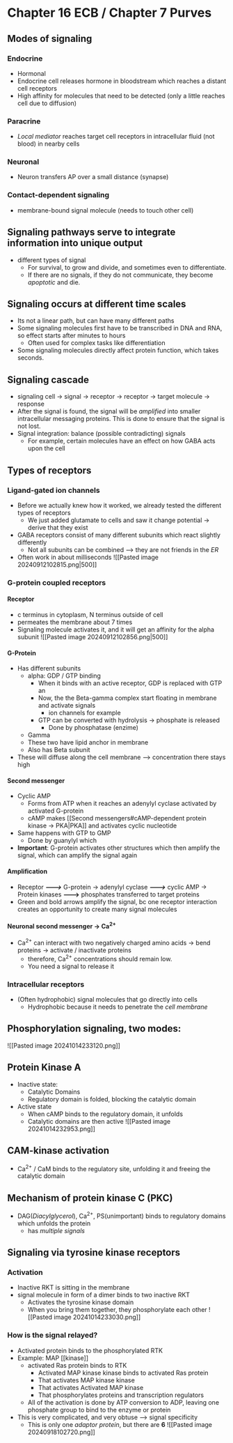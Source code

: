 # Chapter 16 ECB / Chapter 7 Purves
## Modes of signaling
### Endocrine
- Hormonal
- Endocrine cell releases hormone in bloodstream  which reaches a distant cell receptors
- High affinity for molecules that need to be detected (only a little reaches cell due to diffusion)
### Paracrine
- *Local mediator* reaches target cell receptors in intracellular fluid (not blood) in nearby cells
### Neuronal
- Neuron transfers AP over a small distance (synapse)
### Contact-dependent signaling
- membrane-bound signal molecule (needs to touch other cell)
## Signaling pathways serve to integrate information into unique output
- different types of signal
	- For survival, to grow and divide, and sometimes even to differentiate.
	- If there are no signals, if they do not communicate, they become *apoptotic* and die. 
## Signaling occurs at different time scales
- Its not a linear path, but can have many different paths
- Some signaling molecules first have to be transcribed in DNA and RNA, so effect starts after minutes to hours 
	- Often used for complex tasks like differentiation
- Some signaling molecules directly affect protein function, which takes seconds.
## Signaling cascade
- signaling cell -> signal -> receptor -> receptor -> target molecule -> response
- After the signal is found, the signal will be *amplified* into smaller intracellular messaging proteins. This is done to ensure that the signal is not lost. 
- Signal integration: balance (possible contradicting) signals
	- For example, certain molecules have an effect on how GABA acts upon the cell
## Types of receptors
### Ligand-gated ion channels
- Before we actually knew how it worked, we already tested the different types of receptors
	- We just added glutamate to cells and saw it change potential -> derive that they exist
- GABA receptors consist of many different subunits which react slightly differently
	- Not all subunits can be combined --> they are not friends in the *ER*
- Often work in about milliseconds
![[Pasted image 20240912102815.png|500]]
### G-protein coupled receptors
#### Receptor
 - c terminus in cytoplasm, N terminus outside of cell
 - permeates the membrane about 7 times
 - Signaling molecule activates it, and it will get an affinity for the alpha subunit
![[Pasted image 20240912102856.png|500]]
#### G-Protein 
- Has different subunits
	- alpha: GDP / GTP binding
		- When it binds with an active receptor, GDP is replaced with GTP an 
		- Now, the the Beta-gamma complex start floating in membrane and activate signals
			- ion channels for example
		- GTP can be converted with hydrolysis -> phosphate is released
			- Done by phosphatase (enzime)
	- Gamma
	- These two have lipid anchor in membrane
	- Also has Beta subunit
- These will diffuse along the cell membrane --> concentration there stays high
#### Second messenger
- Cyclic AMP
	- Forms from ATP when it reaches an adenylyl cyclase activated by activated G-protein
	- cAMP makes [[Second messengers#cAMP-dependent protein kinase -> PKA|PKA]] and activates cyclic nucleotide 
- Same happens with GTP to GMP
	- Done by guanylyl which 
- **Important**: G-protein activates other structures which then amplify the signal, which can amplify the signal again
#### Amplification
- Receptor  ***--->*** G-protein -> adenylyl cyclase ***--->*** cyclic AMP -> Protein kinases **--->** phosphates transferred to target proteins
- Green and bold arrows amplify the signal, bc one receptor interaction creates an opportunity to create many signal molecules

#### Neuronal second messenger -> Ca<sup>2+</sup>
- Ca<sup>2+</sup> can interact with two negatively charged amino acids -> bend proteins -> activate / inactivate proteins
	- therefore, Ca<sup>2+</sup> concentrations should remain low. 
	- You need a signal to release it
### Intracellular receptors
- (Often hydrophobic) signal molecules that go directly into cells
	- Hydrophobic because it needs to penetrate the *cell membrane*
## Phosphorylation signaling, two modes:
![[Pasted image 20241014233120.png]]
## Protein Kinase A
- Inactive state:
	 - Catalytic Domains 
	 - Regulatory domain is folded, blocking the catalytic domain
- Active state
	- When cAMP binds to the regulatory domain, it unfolds
	- Catalytic domains are then active
![[Pasted image 20241014232953.png]]
## CAM-kinase activation
- Ca<sup>2+</sup> / CaM binds to the regulatory site, unfolding it and freeing the catalytic domain
## Mechanism of protein kinase C  (PKC)
- DAG(*Diacylglycerol*), Ca<sup>2+</sup>, PS(unimportant) binds to regulatory domains which unfolds the protein
	- has *multiple signals*
## Signaling via tyrosine kinase receptors
### Activation
- Inactive RKT is sitting in the membrane
- signal molecule in form of a dimer binds to two inactive RKT 
	- Activates the tyrosine kinase domain
	- When you bring them together, they phosphorylate each other
![[Pasted image 20241014233030.png]]
### How is the signal relayed?
- Activated protein binds to the phosphorylated RTK
- Example: MAP [[kinase]]
	- activated Ras protein binds to RTK
		- Activated MAP kinase kinase binds to activated Ras protein
		- That activates MAP kinase kinase
		- That activates Activated MAP kinase
		- That phosphorylates proteins and transcription regulators
	- All of the activation is done by ATP conversion to ADP, leaving one phosphate group to bind to the enzyme or protein
- This is very complicated, and very obtuse --> signal specificity
	- This is only one *adaptor protein*, but there are **6**
![[Pasted image 20240918102720.png]]

